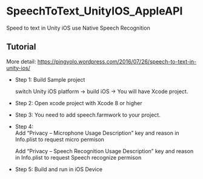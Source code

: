 # SpeechToText_UnityIOS_AppleAPI
Speed to text in Unity iOS use Native Speech Recognition

## Tutorial
More detail: https://pingyolo.wordpress.com/2016/07/26/speech-to-text-in-unity-ios/

* Step 1: Build Sample project

  switch Unity iOS platform -> build iOS -> You will have Xcode project.

* Step 2: Open xcode project with Xcode 8 or higher

* Step 3: You need to add speech.farmwork to your project.

* Step 4:  
  Add “Privacy – Microphone Usage Description” key and reason in Info.plist to request micro permison

  Add “Privacy – Speech Recognition Usage Description” key and reason in Info.plist to request Speech recognize permison

* Step 5: Build and run in iOS Device
